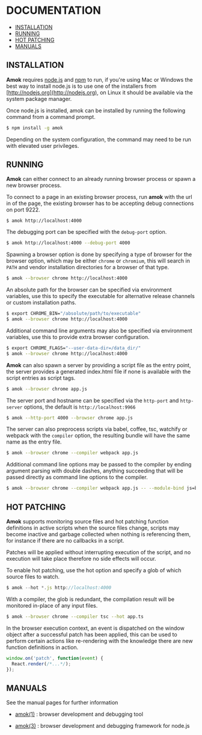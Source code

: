 ---
---

# DOCUMENTATION
  * [INSTALLATION](#installation)
  * [RUNNING](#running)
  * [HOT PATCHING](#hot-patching)
  * [MANUALS](#manuals)

## INSTALLATION

**Amok** requires [node.js](http://nodejs.org) and [npm](http://npmjs.com) to run, if you're using Mac or Windows the best way to install node.js is to use one of the installers from [http://nodejs.org](http://nodejs.org), on Linux it should be available via the system package manager.

Once node.js is installed, amok can be installed by running the following command from a command prompt.

```sh
$ npm install -g amok
```

Depending on the system configuration, the command may need to be run with elevated user privileges.

## RUNNING

**Amok** can either connect to an already running browser process or spawn a new browser process.

To connect to a page in an existing browser process, run **amok** with the url in of the page, the existing browser has to be accepting debug connections on port 9222.

```
$ amok http://localhost:4000
```

The debugging port can be specified with the `debug-port` option.

```sh
$ amok http://localhost:4000 --debug-port 4000
```

Spawning a browser option is done by specifying a type of browser for the browser option, which may be either `chrome` or `chromium`, this will search in `PATH` and vendor installation directories for a browser of that type.

```sh
$ amok --browser chrome http://localhost:4000
```

An absolute path for the browser can be specified via environment variables, use this to specify the executable for alternative release channels or custom installation paths.

```sh
$ export CHROME_BIN="/absolute/path/to/executable"
$ amok --browser chrome http://localhost:4000
```

Additional command line arguments may also be specified via environment variables, use this to provide extra browser configuration.

```sh
$ export CHROME_FLAGS="--user-data-dir=/data_dir/"
$ amok --browser chrome http://localhost:4000
```

**Amok** can also spawn a server by providing a script file as the entry point, the server provides a generated index.html file if none is available with the script entries as script tags.

```sh
$ amok --browser chrome app.js
```

The server port and hostname can be specified via the `http-port` and `http-server` options, the default is `http://localhost:9966`

```sh
$ amok --http-port 4000 --browser chrome app.js
```

The server can also preprocess scripts via babel, coffee, tsc, watchify or webpack with the `compiler` option, the resulting bundle will have the same name as the entry file.

```sh
$ amok --browser chrome --compiler webpack app.js
```

Additional command line options may be passed to the compiler by ending argument parsing with double dashes, anything succeeding that will be passed directly as command line options to the compiler.

```sh
$ amok --browser chrome --compiler webpack app.js -- --module-bind js=babel
```

## HOT PATCHING

**Amok** supports monitoring source files and hot patching function definitions in active scripts when the source files change, scripts may become inactive and garbage collected when nothing is referencing them, for instance if there are no callbacks in a script.

Patches will be applied without interrupting execution of the script, and no execution will take place therefore no side effects will occur.

To enable hot patching, use the hot option and specify a glob of which source files to watch.

```js
$ amok --hot *.js http://localhost:4000
```

With a compiler, the glob is redundant, the compilation result will be monitored in-place of any input files.

```sh
$ amok --browser chrome --compiler tsc --hot app.ts
```

In the browser execution context, an event is dispatched on the window object after a successful patch has been applied, this can be used to perform certain actions like re-rendering with the knowledge there are new function definitions in action.

```js
window.on('patch', function(event) {
  React.render(/*...*/);
});
```

## MANUALS

See the manual pages for further information

* [amok(1)](amok.1.md)
:   browser development and debugging tool

* [amok(3)](amok.3.md)
:   browser development and debugging framework for node.js
